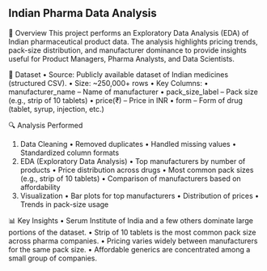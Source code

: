 ##  Indian Pharma Data Analysis

📌 Overview
This project performs an Exploratory Data Analysis (EDA) of Indian pharmaceutical product data.
The analysis highlights pricing trends, pack-size distribution, and manufacturer dominance to provide insights useful for Product Managers, Pharma Analysts, and Data Scientists.

📂 Dataset
•	Source: Publicly available dataset of Indian medicines (structured CSV).
•	Size: ~250,000+ rows
•	Key Columns:
•	manufacturer_name – Name of manufacturer
•	pack_size_label – Pack size (e.g., strip of 10 tablets)
•	price(₹) – Price in INR
•	form – Form of drug (tablet, syrup, injection, etc.)
 
 🔍 Analysis Performed
1.	Data Cleaning
•	Removed duplicates
•	Handled missing values
•	Standardized column formats
2.	EDA (Exploratory Data Analysis)
•	Top manufacturers by number of products
•	Price distribution across drugs
•	Most common pack sizes (e.g., strip of 10 tablets)
•	Comparison of manufacturers based on affordability
3.	Visualization
•	Bar plots for top manufacturers
•	Distribution of prices
•	Trends in pack-size usage

 📊 Key Insights
•	Serum Institute of India and a few others dominate large portions of the dataset.
•	Strip of 10 tablets is the most common pack size across pharma companies.
	•	Pricing varies widely between manufacturers for the same pack size.
	•	Affordable generics are concentrated among a small group of companies.
	

